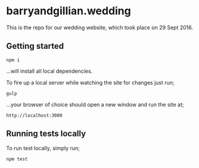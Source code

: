 # barryandgillian.wedding

This is the repo for our wedding website, which took place on 29 Sept 2016.

## Getting started

`npm i`

...will install all local dependencies.

To fire up a local server while watching the site for changes just run;

`gulp`

...your browser of choice should open a new window and run the site at;

`http://localhost:3000`

## Running tests locally

To run test locally, simply run;

`npm test`
